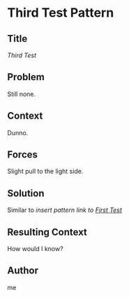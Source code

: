 # Third Test Pattern

## Title

_Third Test_

## Problem

Still none.

## Context

Dunno.

## Forces

Slight pull to the light side.

## Solution

Similar to _insert pattern link to [First Test](first-test.md)_

## Resulting Context

How would I know?

## Author

me
